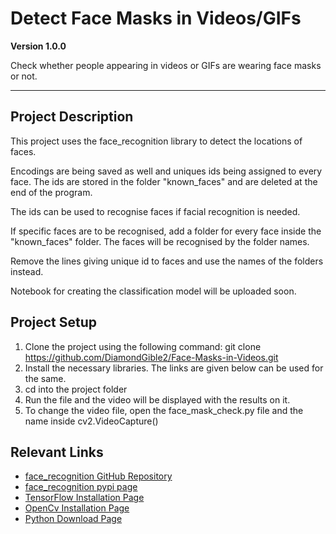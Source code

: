 # Detect Face Masks in Videos/GIFs

**Version 1.0.0**

Check whether people appearing in videos or GIFs are wearing face masks or not.

---

## Project Description

This project uses the face_recognition library to detect the locations of faces.

Encodings are being saved as well and uniques ids being assigned to every face. The ids are stored in the folder "known_faces" and are deleted at the end of the program.

The ids can be used to recognise faces if facial recognition is needed.

If specific faces are to be recognised, add a folder for every face inside the "known_faces" folder. The faces will be recognised by the folder names.

Remove the lines giving unique id to faces and use the names of the folders instead.

Notebook for creating the classification model will be uploaded soon.

## Project Setup

1. Clone the project using the following command: git clone https://github.com/DiamondGible2/Face-Masks-in-Videos.git
2. Install the necessary libraries. The links are given below can be used for the same.
3. cd into the project folder
4. Run the file and the video will be displayed with the results on it.
5. To change the video file, open the face_mask_check.py file and the name inside cv2.VideoCapture()

## Relevant Links

* [face_recognition GitHub Repository](https://github.com/ageitgey/face_recognition)
* [face_recognition pypi page](https://pypi.org/project/face-recognition/)
* [TensorFlow Installation Page](https://www.tensorflow.org/install)
* [OpenCv Installation Page](https://pypi.org/project/opencv-python/)
* [Python Download Page](https://www.python.org/downloads/)